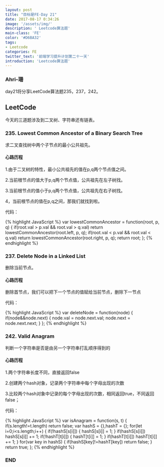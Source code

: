 ```yaml
---
layout: post
title: "目标是FE-Day 21"
date: 2017-08-17 0:34:26
image: '/assets/img/'
description: ' Leetcode算法题'
main-class: 'FE'
color: '#D6BA32'
tags:
- Leetcode
categories: FE
twitter_text: '前端学习提升计划第二十一天'
introduction: 'Leetcode算法题'
---
```


### Ahri-珊

day21将分享LeetCode算法题235，237，242。

## LeetCode

今天的三道题涉及到二叉树、字符串还有链表。

### 235. Lowest Common Ancestor of a Binary Search Tree

求二叉查找树中两个子节点的最小公共祖先。

#### 心路历程

1.由于二叉树的特性，最小公共祖先的值在p,q两个节点值之间。

2.当前根节点的值大于p,q两个节点值，公共祖先在左子树找。

3.当前根节点的值小于p,q两个节点值，公共祖先在右子树找。

4，当前根节点的值在p,q之间，那我们就找到啦。

代码：

{% highlight JavaScript %}
var lowestCommonAncestor = function(root, p, q) {
    if(root.val > p.val && root.val > q.val)
        return lowestCommonAncestor(root.left, p, q);
    if(root.val < p.val && root.val < q.val)
        return lowestCommonAncestor(root.right, p, q);
    return root;
};
{% endhighlight %}

### 237. Delete Node in a Linked List

删除当前节点。

#### 心路历程

 删除首节点，我们可以把下一个节点的值赋给当前节点，删除下一节点

代码：

{% highlight JavaScript %}
var deleteNode = function(node) {
    if(node&&node.next)
        {
            node.val = node.next.val;
            node.next = node.next.next;
        }
};
{% endhighlight %}

### 242. Valid Anagram

判断一个字符串是否是由另一个字符串打乱顺序得到的

#### 心路历程

 1.两个字符串长度不同，直接返回false
 
 2.创建两个hash对象，记录两个字符串中每个字母出现的次数
 
 3.比较两个hash对象中记录的每个字母出现的次数，相同返回true，不同返回false；

代码：

{% highlight JavaScript %}
var isAnagram = function(s, t) {
    if(s.length!=t.length)
        return false;
    var hashS = {},hashT = {};
    for(let i=0;i<s.length;i++)
        {
            if(!hashS[s[i]])
                {
                    hashS[s[i]] = 1;
                }
            if(hashS[s[i]])
                hashS[s[i]] += 1;
            if(!hashT[t[i]])
                {
                    hashT[t[i]] = 1;
                }
            if(hashT[t[i]])
                hashT[t[i]] += 1;
        }
    for(var key in hashS)
        {
            if(hashS[key]!=hashT[key])
                return false;
        }
    return true;
};
{% endhighlight %}

### END